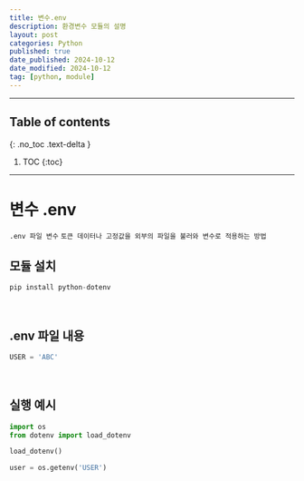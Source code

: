 ```yaml
---
title: 변수.env
description: 환경변수 모듈의 설명
layout: post
categories: Python
published: true
date_published: 2024-10-12
date_modified: 2024-10-12
tag: [python, module]
---
```

---
## Table of contents
{: .no_toc .text-delta }

1. TOC
{:toc}
---

<!-- 글의 제목은 #
    나머지 큰 제목은 ##
    이후 나머지는 3개이상 -->

# 변수 .env
`.env 파일 변수`
`토큰 데이터나 고정값을 외부의 파일을 불러와 변수로 적용하는 방법`

## 모듈 설치
```python
pip install python-dotenv
```
<br>

## .env 파일 내용
```python
USER = 'ABC'
```
<br>

## 실행 예시
```python
import os
from dotenv import load_dotenv

load_dotenv()

user = os.getenv('USER')
```